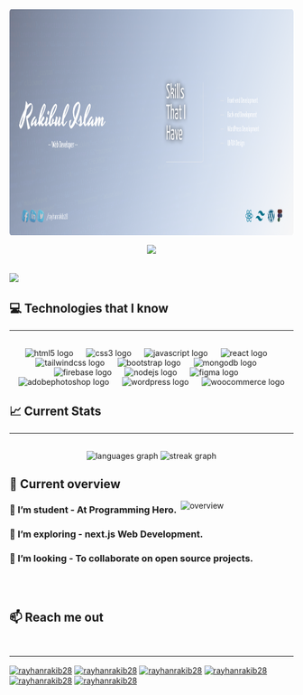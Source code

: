 <div align="center">
  <a href="https://www.linkedin.com/in/rayhanrakib28/"> <img height="400" src="./images/banner.png"  /></a> 
</div>

<p align="center">
  <img src="https://readme-typing-svg.herokuapp.com?font=Time+New+Roman&color=cyan&size=25&center=true&vCenter=true&width=600&height=100&lines=Peace+be+unto+you..&hearts;">
</p>

<br>
<img src="https://media2.giphy.com/media/QssGEmpkyEOhBCb7e1/giphy.gif?cid=ecf05e47a0n3gi1bfqntqmob8g9aid1oyj2wr3ds3mg700bl&rid=giphy.gif" width ="25">

## :computer: Technologies that I know
<hr/>
<br clear="both">
<div align="center">
  <img src="https://cdn.jsdelivr.net/gh/devicons/devicon/icons/html5/html5-original.svg" height="50" alt="html5 logo"  />
  <img width="15" />
  <img src="https://cdn.jsdelivr.net/gh/devicons/devicon/icons/css3/css3-original.svg" height="50" alt="css3 logo"  />
  <img width="15" />
  <img src="https://cdn.jsdelivr.net/gh/devicons/devicon/icons/javascript/javascript-original.svg" height="50" alt="javascript logo"  />
  <img width="15" />
  <img src="https://cdn.jsdelivr.net/gh/devicons/devicon/icons/react/react-original.svg" height="50" alt="react logo"  />
  <img width="15" />
  <img src="https://cdn.jsdelivr.net/gh/devicons/devicon/icons/tailwindcss/tailwindcss-plain.svg" height="50" alt="tailwindcss logo"  />
  <img width="15" />
  <img src="https://cdn.jsdelivr.net/gh/devicons/devicon/icons/bootstrap/bootstrap-original.svg" height="50" alt="bootstrap logo"  />
  <img width="15" />
  <img src="https://cdn.jsdelivr.net/gh/devicons/devicon/icons/mongodb/mongodb-original.svg" height="50" alt="mongodb logo"  />
  <img width="15" />
  <img src="https://cdn.jsdelivr.net/gh/devicons/devicon/icons/firebase/firebase-plain.svg" height="50" alt="firebase logo"  />
  <img width="15" />
  <img src="https://cdn.jsdelivr.net/gh/devicons/devicon/icons/nodejs/nodejs-original.svg" height="50" alt="nodejs logo"  />
  <img width="15" />
  <img height="50" src="https://cdn.simpleicons.org/figma/F24E1E" height="40" alt="figma logo"  />
  <img width="15" />
  <img height="50" src="https://cdn.simpleicons.org/adobephotoshop/31A8FF" height="40" alt="adobephotoshop logo"  />
  <img width="15" />
  <img src="https://skillicons.dev/icons?i=wordpress" height="50" alt="wordpress logo"  />
  <img width="15" />
  <img src="https://cdn.jsdelivr.net/gh/devicons/devicon/icons/woocommerce/woocommerce-original.svg" height="50" alt="woocommerce logo"  />
</div>



## :chart_with_upwards_trend: Current Stats

<hr/>
<br />
<div align="center">
  <img src="https://github-readme-stats.vercel.app/api/top-langs?username=rayhanrakib28&locale=en&hide_title=false&layout=compact&card_width=320&langs_count=5&theme=nightowl" height="200" alt="languages graph"  />
  <img src="https://streak-stats.demolab.com?user=rayhanrakib28&locale=en&mode=weekly&theme=nightowl&border_radius=5" height="200" alt="streak graph"  />
</div>

## :eyes: Current overview
<div align="left">
<a href="https://app.daily.dev/mir"><img align="right" src="https://static.wixstatic.com/media/2be1ce_864567900845418ebfd61e297637464d~mv2.gif" width="200" alt="overview"/></a>
</div>

### 🔭 I’m student - At Programming Hero. 
### 🌱 I’m exploring - next.js Web Development. 
### 👯 I’m looking - To collaborate on open source projects. 

<br><br>

## :mailbox: Reach me out

<br />
<hr/>
<p align="left">
<a href="https://fb.com/rayhanrakib28" target="blank"><img align="center" src="https://raw.githubusercontent.com/rahuldkjain/github-profile-readme-generator/master/src/images/icons/Social/facebook.svg" alt="rayhanrakib28" height="30" width="40" /></a>
<a href="https://linkedin.com/in/rayhanrakib28" target="blank"><img align="center" src="https://skillicons.dev/icons?i=linkedin" alt="rayhanrakib28" height="30" width="40" /></a>
<a href="https://twitter.com/rayhanrakib28" target="blank"><img align="center" src="https://raw.githubusercontent.com/rahuldkjain/github-profile-readme-generator/master/src/images/icons/Social/twitter.svg" alt="rayhanrakib28" height="30" width="40" /></a>
<a href="https://dev.to/rayhanrakib28" target="blank"><img align="center" src="https://skillicons.dev/icons?i=devto" alt="rayhanrakib28" height="30" width="40" /></a>
<a href="https://www.behance.net/rayhanrakib28" target="blank"><img align="center" src="https://raw.githubusercontent.com/rahuldkjain/github-profile-readme-generator/master/src/images/icons/Social/behance.svg" alt="rayhanrakib28" height="30" width="40" /></a>
<a href="https://medium.com/rayhanrakib28" target="blank"><img align="center" src="https://raw.githubusercontent.com/rahuldkjain/github-profile-readme-generator/master/src/images/icons/Social/medium.svg" alt="rayhanrakib28" height="30" width="40" /></a>
</p>

<br>
<br>


<br>


